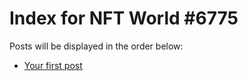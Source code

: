 # Index for NFT World #6775
Posts will be displayed in the order below:

- [Your first post](./001-first.md)

